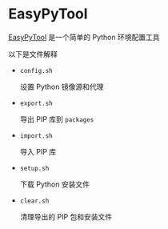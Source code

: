 # EasyPyTool

[EasyPyTool](https://github.com/argvchs/easypytool) 是一个简单的 Python 环境配置工具

以下是文件解释

-   `config.sh`

    设置 Python 镜像源和代理

-   `export.sh`

    导出 PIP 库到 `packages`

-   `import.sh`

    导入 PIP 库

-   `setup.sh`

    下载 Python 安装文件

-   `clear.sh`

    清理导出的 PIP 包和安装文件
